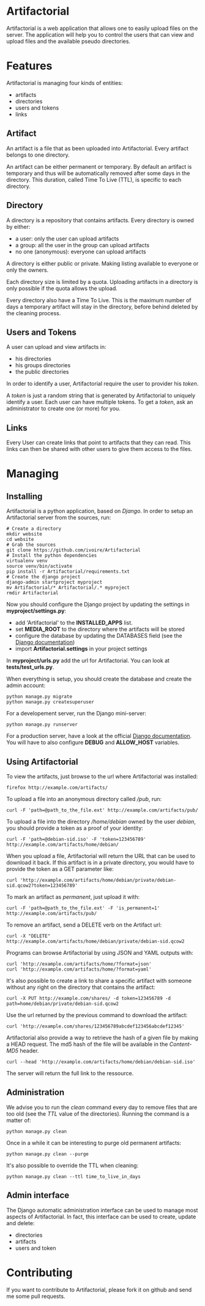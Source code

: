 Artifactorial
=============

Artifactorial is a web application that allows one to easily upload files on
the server. The application will help you to control the users that can view
and upload files and the available pseudo directories.


Features
========

Artifactorial is managing four kinds of entities:

 * artifacts
 * directories
 * users and tokens
 * links


Artifact
--------

An artifact is a file that as been uploaded into Artifactorial. Every artifact
belongs to one directory.

An artifact can be either permanent or temporary. By default an artifact is
temporary and thus will be automatically removed after some days in the
directory. This duration, called Time To Live (TTL), is specific to each
directory.

Directory
---------

A directory is a repository that contains artifacts. Every directory is owned by either:

 * a user: only the user can upload artifacts
 * a group: all the user in the group can upload artifacts
 * no one (anonymous): everyone can upload artifacts

A directory is either public or private. Making listing available to everyone
or only the owners.

Each directory size is limited by a quota. Uploading artifacts in a directory
is only possible if the quota allows the upload.

Every directory also have a Time To Live. This is the maximum number of days a
temporary artifact will stay in the directory, before behind deleted by the
cleaning process.


Users and Tokens
----------------

A user can upload and view artifacts in:

 * his directories
 * his groups directories
 * the public directories

In order to identify a user, Artifactorial require the user to provider his
*token*.

A *token* is just a random string that is generated by Artifactorial to
uniquely identify a user. Each user can have multiple tokens.
To get a *token*, ask an administrator to create one (or more) for you.


Links
-----

Every User can create links that point to artifacts that they can read. This
links can then be shared with other users to give them access to the files.


Managing
========

Installing
----------

Artifactorial is a python application, based on *Django*.
In order to setup an Artifactorial server from the sources, run:

    # Create a directory
    mkdir website
    cd website
    # Grab the sources
    git clone https://github.com/ivoire/Artifactorial
    # Install the python dependencies
    virtualenv venv
    source venv/bin/activate
    pip install -r Artifactorial/requirements.txt
    # Create the django project
    django-admin startproject myproject
    mv Artifactorial/* Artifactorial/.* myproject
    rmdir Artifactorial

Now you should configure the Django project by updating the settings in
**myproject/settings.py**:
 * add 'Artifactorial' to the **INSTALLED_APPS** list.
 * set **MEDIA_ROOT** to the directory where the artifacts will be stored
 * configure the database by updating the DATABASES field (see the [Django
documentation](https://docs.djangoproject.com/en/1.9/ref/settings/#databases))
 * import **Artifactorial.settings** in your project settings

In **myproject/urls.py** add the url for Artifactorial. You can look at
**tests/test_urls.py**.


When everything is setup, you should create the database and create the admin
account:

    python manage.py migrate
    python manage.py createsuperuser

For a developement server, run the Django mini-server:

    python manage.py runserver

For a production server, have a look at the official [Django
documentation](https://docs.djangoproject.com/en/1.9/howto/deployment/wsgi/modwsgi/).
You will have to also configure **DEBUG** and **ALLOW_HOST** variables.


Using Artifactorial
-------------------

To view the artifacts, just browse to the url where Artifactorial was installed:

    firefox http://example.com/artifacts/

To upload a file into an anonymous directory called */pub*, run:

    curl -F 'path=@path_to_the_file.ext' http://example.com/artifacts/pub/

To upload a file into the directory */home/debian* owned by the user *debian*,
you should provide a token as a proof of your identity:

    curl -F 'path=@debian-sid.iso' -F 'token=123456789' http://example.com/artifacts/home/debian/

When you upload a file, Artifactorial will return the URL that can be used to
download it back. If this artifact is in a private directory, you would have to
provide the token as a GET parameter like:

    curl 'http://example.com/artifacts/home/debian/private/debian-sid.qcow2?token=123456789'

To mark an artifact as *permanent*, just upload it with:

    curl -F 'path=@path_to_the_file.ext' -F 'is_permanent=1' http://example.com/artifacts/pub/

To remove an artifact, send a DELETE verb on the Artifact url:

    curl -X "DELETE" http://example.com/artifacts/home/debian/private/debian-sid.qcow2

Programs can browse Artifactorial by using JSON and YAML outputs with:

    curl 'http://example.com/artifacts/home/?format=json'
    curl 'http://example.com/artifacts/home/?format=yaml'

It's also possible to create a link to share a specific artifact with someone
without any right on the directory that contains the artifact:

    curl -X PUT http://example.com/shares/ -d token=123456789 -d path=home/debian/private/debian-sid.qcow2

Use the url returned by the previous command to download the artifact:

    curl 'http://example.com/shares/123456789abcdef123456abcdef12345'

Artifactorial also provide a way to retrieve the hash of a given file by making
a HEAD request. The md5 hash of the file will be available in the *Content-MD5*
header.

    curl --head 'http://example.com/artifacts/home/debian/debian-sid.iso'

The server will return the full link to the ressource.


Administration
--------------

We advise you to run the *clean* command every day to remove files that are too
old (see the *TTL* value of the directories).
Running the command is a matter of:

    python manage.py clean

Once in a while it can be interesting to purge old permanent artifacts:

    python manage.py clean --purge

It's also possible to override the TTL when cleaning:

    python manage.py clean --ttl time_to_live_in_days


Admin interface
---------------
The Django automatic administration interface can be used to manage most
aspects of Artifactorial. In fact, this interface can be used to create, update
and delete:

 * directories
 * artifacts
 * users and token


Contributing
============

If you want to contribute to Artifactorial, please fork it on github and send
me some pull requests.
